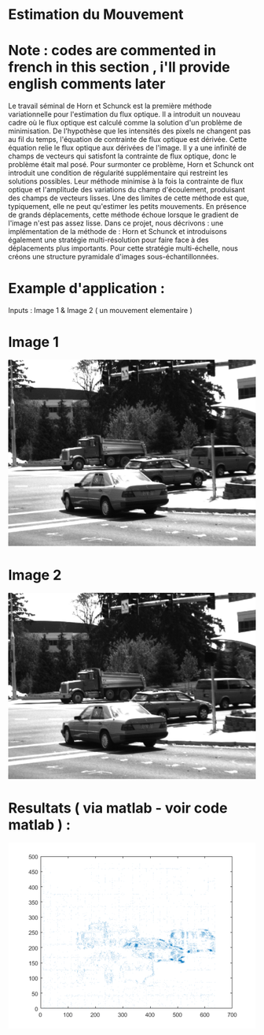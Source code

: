 # Estimation du Mouvement
# Note : codes are commented in french in this section , i'll provide english comments later
Le travail séminal de Horn et Schunck est la première méthode variationnelle pour
l'estimation du flux optique. Il a introduit un nouveau cadre où le flux optique est calculé
comme la solution d'un problème de minimisation. De l'hypothèse que les intensités des
pixels ne changent pas au fil du temps, l'équation de contrainte de flux optique est dérivée.
Cette équation relie le flux optique aux dérivées de l'image. Il y a une infinité de champs
de vecteurs qui satisfont la contrainte de flux optique, donc le problème était mal posé.
Pour surmonter ce problème, Horn et Schunck ont introduit une condition de régularité
supplémentaire qui restreint les solutions possibles. Leur méthode minimise à la fois la
contrainte de flux optique et l'amplitude des variations du champ d'écoulement, produisant
des champs de vecteurs lisses.
Une des limites de cette méthode est que, typiquement, elle ne peut qu'estimer les
petits mouvements. En présence de grands déplacements, cette méthode échoue lorsque le
gradient de l'image n'est pas assez lisse. Dans ce projet, nous décrivons : 
une implémentation de la méthode de : Horn et Schunck et introduisons également une stratégie multi-résolution pour faire face à des déplacements plus importants. Pour cette stratégie multi-échelle, nous créons une structure pyramidale d'images sous-échantillonnées.

# Example d'application :
Inputs : Image 1 & Image 2 ( un mouvement elementaire ) 
# Image 1
![alt text](https://github.com/AissamDjahnine/Mouvement_estimation/blob/master/image1.bmp)
# Image 2
![alt text](https://github.com/AissamDjahnine/Mouvement_estimation/blob/master/image2.bmp)
# Resultats ( via matlab - voir code matlab ) : 
![alt text](https://github.com/AissamDjahnine/Mouvement_estimation/blob/master/u_v.bmp)




